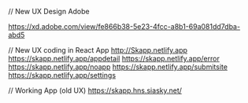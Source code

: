 // New UX Design Adobe

https://xd.adobe.com/view/fe866b38-5e23-4fcc-a8b1-69a081dd7dba-abd5

// New UX coding in React App
http://Skapp.netlify.app
https://skapp.netlify.app/appdetail
https://skapp.netlify.app/error
https://skapp.netlify.app/noapp
https://skapp.netlify.app/submitsite
https://skapp.netlify.app/settings

// Working App (old UX)
https://skapp.hns.siasky.net/